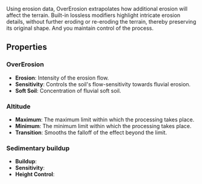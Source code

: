 Using erosion data, OverErosion extrapolates how additional erosion will affect the terrain. Built-in lossless modifiers highlight intricate erosion details, without further eroding or re-eroding the terrain, thereby preserving its original shape. And you maintain control of the process. 

## Properties
 
### OverErosion 

- **Erosion**: Intensity of the erosion flow.
- **Sensitivity**: Controls the soil's flow-sensitivity towards fluvial erosion.
- **Soft Soil**: Concentration of fluvial soft soil.

### Altitude 

- **Maximum**: The maximum limit within which the processing takes place.
- **Minimum**: The minimum limit within which the processing takes place.
- **Transition**: Smooths the falloff of the effect beyond the limit.

### Sedimentary buildup 

- **Buildup**: 
- **Sensitivity**: 
- **Height Control**: 


